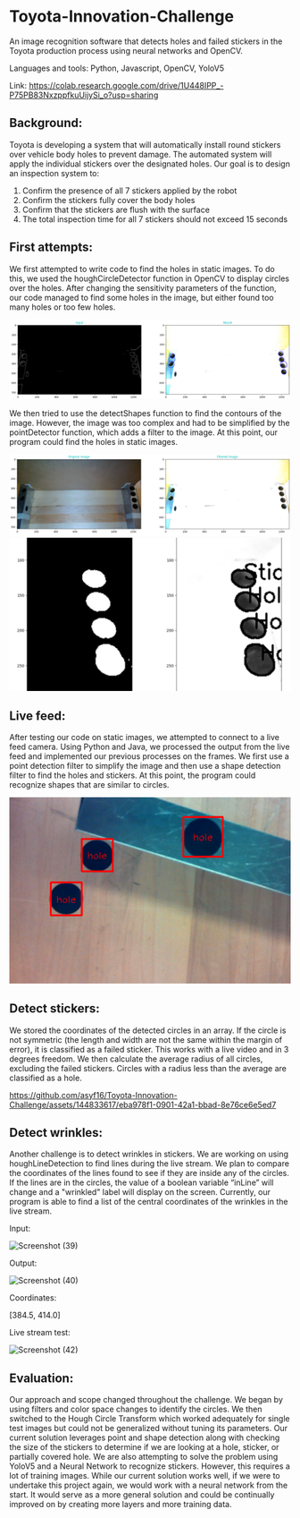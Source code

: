 # Toyota-Innovation-Challenge
An image recognition software that detects holes and failed stickers in the Toyota production process using neural networks and OpenCV. 

Languages and tools: Python, Javascript, OpenCV, YoloV5

Link: https://colab.research.google.com/drive/1U448IPP_-P75PB83NxzppfkuUijySi_o?usp=sharing

## Background:

Toyota is developing a system that will automatically install round stickers over vehicle body holes to prevent damage. The automated system will apply the individual stickers over the designated holes. Our goal is to design an inspection system to: 
1. Confirm the presence of all 7 stickers applied by the robot
2. Confirm the stickers fully cover the body holes
3. Confirm that the stickers are flush with the surface
4. The total inspection time for all 7 stickers should not exceed 15 seconds

## First attempts:

We first attempted to write code to find the holes in static images. To do this, we used the houghCircleDetector function in OpenCV to display circles over the holes. After changing the sensitivity parameters of the function, our code managed to find some holes in the image, but either found too many holes or too few holes. 

![Detect Circles](https://github.com/asyf16/Toyota-Innovation-Challenge/blob/2b89e1a95978d776624e5367fa786eb1f981b16c/Pictures/circle.png)


We then tried to use the detectShapes function to find the contours of the image. However, the image was too complex and had to be simplified by the pointDetector function, which adds a filter to the image. At this point, our program could find the holes in static images. 

![Filtered](https://github.com/asyf16/Toyota-Innovation-Challenge/blob/2b89e1a95978d776624e5367fa786eb1f981b16c/Pictures/filter.png)
![Contours](https://github.com/asyf16/Toyota-Innovation-Challenge/blob/2b89e1a95978d776624e5367fa786eb1f981b16c/Pictures/contour.png)

## Live feed:
After testing our code on static images, we attempted to connect to a live feed camera. Using Python and Java, we processed the output from the live feed and implemented our previous processes on the frames. We first use a point detection filter to simplify the image and then use a shape detection filter to find the holes and stickers. At this point, the program could recognize shapes that are similar to circles. 

![Holes](https://github.com/asyf16/Toyota-Innovation-Challenge/blob/e3bbd591aad2b738c0253d50b681905018f968d4/Pictures/image.png)

## Detect stickers: 

We stored the coordinates of the detected circles in an array. If the circle is not symmetric (the length and width are not the same within the margin of error), it is classified as a failed sticker. This works with a live video and in 3 degrees freedom. We then calculate the average radius of all circles, excluding the failed stickers. Circles with a radius less than the average are classified as a hole.

https://github.com/asyf16/Toyota-Innovation-Challenge/assets/144833617/eba978f1-0901-42a1-bbad-8e76ce6e5ed7

## Detect wrinkles:
Another challenge is to detect wrinkles in stickers. We are working on using houghLineDetection to find lines during the live stream. We plan to compare the coordinates of the lines found to see if they are inside any of the circles. If the lines are in the circles, the value of a boolean variable “inLine” will change and a "wrinkled" label will display on the screen. Currently, our program is able to find a list of the central coordinates of the wrinkles in the live stream.

Input:

![Screenshot (39)](https://github.com/asyf16/Toyota-Innovation-Challenge/assets/144833617/906920d2-fa30-4415-a21d-3ddbde63004b)

Output:

![Screenshot (40)](https://github.com/asyf16/Toyota-Innovation-Challenge/assets/144833617/27cd1147-e32e-4cb9-be96-527a8508dc01)

Coordinates:

[384.5, 414.0]

Live stream test:

![Screenshot (42)](https://github.com/asyf16/Toyota-Innovation-Challenge/assets/144833617/66042635-b969-413f-83ae-7b4d3151286f)

## Evaluation:

Our approach and scope changed throughout the challenge. We began by using filters and color space changes to identify the circles. We then switched to the Hough Circle Transform which worked adequately for single test images but could not be generalized without tuning its parameters. Our current solution leverages point and shape detection along with checking the size of the stickers to determine if we are looking at a hole, sticker, or partially covered hole. We are also attempting to solve the problem using YoloV5 and a Neural Network to recognize stickers. However, this requires a lot of training images. While our current solution works well, if we were to undertake this project again, we would work with a neural network from the start. It would serve as a more general solution and could be continually improved on by creating more layers and more training data.
